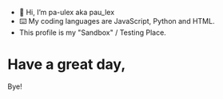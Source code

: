- 👋 Hi, I’m pa-ulex aka pau_lex
- ⌨️ My coding languages are JavaScript, Python and HTML.
- This profile is my "Sandbox" / Testing Place.

# Have a great day,
Bye!
